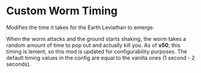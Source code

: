 # Custom Worm Timing
Modifies the time it takes for the Earth Leviathan to emerge.

When the worm attacks and the ground starts shaking, the worm takes a random amount of time to pop out and actually kill you. As of **v50**, this timing is lenient, so this mod is updated for configurability purposes. The default timing values in the config are equal to the vanilla ones (1 second - 2 seconds).